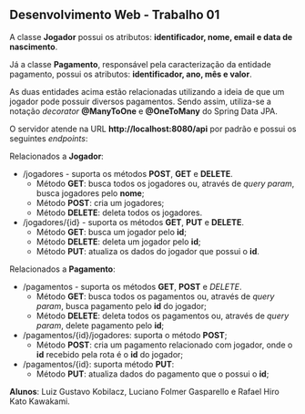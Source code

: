 ## Desenvolvimento Web - Trabalho 01

A classe **Jogador** possui os atributos: **identificador, nome, email e data de nascimento**.

Já a classe **Pagamento**, responsável pela caracterização da entidade pagamento, possui os atributos: **identificador, ano, mês e valor**.

As duas entidades acima estão relacionadas utilizando a ideia de que um jogador pode possuir diversos pagamentos. Sendo assim, utiliza-se a notação *decorator* **@ManyToOne**
e **@OneToMany** do Spring Data JPA.

O servidor atende na URL **http://localhost:8080/api** por padrão e possui os seguintes *endpoints*:

Relacionados a **Jogador**:
- /jogadores - suporta os métodos **POST**, **GET** e **DELETE**.
  - Método **GET**: busca todos os jogadores ou, através de *query param*, busca jogadores pelo **nome**;
  - Método **POST**: cria um jogadores;
  - Método **DELETE**: deleta todos os jogadores.
- /jogadores/{id} - suporta os métodos **GET**, **PUT** e **DELETE**.
  - Método **GET**: busca um jogador pelo **id**;
  - Método **DELETE**: deleta um jogador pelo **id**;
  - Método **PUT**: atualiza os dados do jogador que possui o **id**.
  
Relacionados a **Pagamento**:
  - /pagamentos - suporta os métodos **GET**, **POST** e *DELETE*.
    - Método **GET**: busca todos os pagamentos ou, através de *query param*, busca pagamento pelo **id** do jogador;
    - Método **DELETE**: deleta todos os pagamentos ou, através de *query param*, delete pagamento pelo **id**;
  - /pagamentos/{id}/jogadores: suporta o método **POST**;
    - Método **POST**: cria um pagamento relacionado com jogador, onde o **id** recebido pela rota é o **id** do jogador;
  - /pagamentos/{id}: suporta método **PUT**:
    - Método **PUT**: atualiza dados do pagamento que o possui o **id**;

**Alunos**: Luiz Gustavo Kobilacz, Luciano Folmer Gasparello e Rafael Hiro Kato Kawakami.

